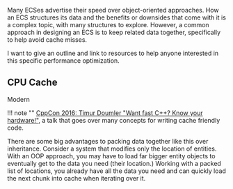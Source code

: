Many ECSes advertise their speed over object-oriented approaches. How an ECS structures its data and the benefits or downsides that come with it is a complex topic, with many structures to explore. However, a common approach in designing an ECS is to keep related data together, specifically to help avoid cache misses.

I want to give an outline and link to resources to help anyone interested in this specific performance optimization.

## CPU Cache

Modern

!!! note ""
    [CppCon 2016: Timur Doumler "Want fast C++? Know your hardware!"](https://www.youtube.com/watch?v=BP6NxVxDQIs), a talk that goes over many concepts for writing cache friendly code.

There are some big advantages to packing data together like this over inheritance. Consider a system that modifies only the location of entities. With an OOP approach, you may have to load far bigger entity objects to eventually get to the data you need (their location.) Working with a packed list of locations, you already have all the data you need and can quickly load the next chunk into cache when iterating over it.

